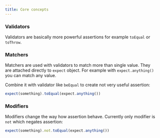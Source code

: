 ```yaml
---
title: Core concepts
---
```


### Validators

Validators are basically more powerful assertions for example `toEqual` or `toThrow`.

### Matchers

Matchers are used with validators to match more than single value. They are attached directly to `expect` object. For
example with `expect.anything()` you can match any value.

Combine it with validator like `beEqual` to create not very useful assertion:

```typescript
expect(something).toEqual(expect.anything())
```

### Modifiers

Modifiers change the way how assertion behave. Currently only modifier is `not` which negates assertion:

```typescript
expect(something).not.toEqual(expect.anything())
```
